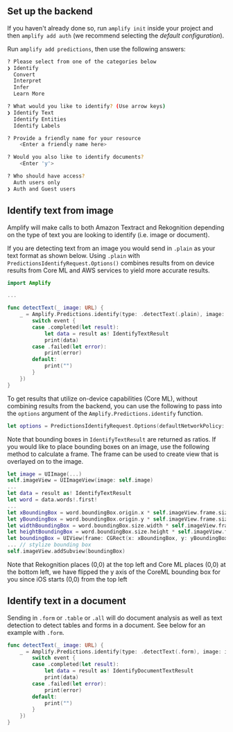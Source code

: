 ## Set up the backend

If you haven't already done so, run `amplify init` inside your project and then `amplify add auth` (we recommend selecting the *default configuration*).

Run `amplify add predictions`, then use the following answers:

```bash
? Please select from one of the categories below
❯ Identify
  Convert
  Interpret
  Infer
  Learn More

? What would you like to identify? (Use arrow keys)
❯ Identify Text
  Identify Entities
  Identify Labels

? Provide a friendly name for your resource
    <Enter a friendly name here>

? Would you also like to identify documents?
    <Enter 'y'> 

? Who should have access?
  Auth users only
❯ Auth and Guest users
```

## Identify text from image

Amplify will make calls to both Amazon Textract and Rekognition depending on the type of text you are looking to identify (i.e. image or document).

If you are detecting text from an image you would send in `.plain` as your text format as shown below.  Using `.plain` with `PredictionsIdentifyRequest.Options()` combines results from on device results from Core ML and AWS services to yield more accurate results.

``` swift
import Amplify

...

func detectText(_ image: URL) {
	_ = Amplify.Predictions.identify(type: .detectText(.plain), image: image, options: PredictionsIdentifyRequest.Options(), listener: { (event) in
		switch event {
		case .completed(let result):
			let data = result as! IdentifyTextResult
			print(data)
		case .failed(let error):
			print(error)
		default:
			print("")
		}
	})
}
```

To get results that utilize on-device capabilities (Core ML), without combining results from the backend, you can use the following to pass into the `options` argument of the `Amplify.Predictions.identify` function.
```swift
let options = PredictionsIdentifyRequest.Options(defaultNetworkPolicy: .offline, pluginOptions: nil)
```

Note that bounding boxes in `IdentifyTextResult` are returned as ratios.  If you would like to place bounding boxes on an image, use the following method to calculate a frame.  The frame can be used to create view that is overlayed on to the image.
```swift
let image = UIImage(...)
self.imageView = UIImageView(image: self.image)                        
...
let data = result as! IdentifyTextResult
let word = data.words!.first!
...
let xBoundingBox = word.boundingBox.origin.x * self.imageView.frame.size.width
let yBoundingBox = word.boundingBox.origin.y * self.imageView.frame.size.height
let widthBoundingBox = word.boundingBox.size.width * self.imageView.frame.size.width
let heightBoundingBox = word.boundingBox.size.height * self.imageView.frame.size.height
let boundingBox = UIView(frame: CGRect(x: xBoundingBox, y: yBoundingBox, width: widthBoundingBox, height: heightBoundingBox))
... // stylize bounding box
self.imageView.addSubview(boundingBox)
```
Note that Rekognition places (0,0) at the top left and Core ML places (0,0) at the bottom left, we have flipped the y axis of the CoreML bounding box for you since iOS starts (0,0) from the top left

## Identify text in a document

Sending in `.form` or `.table` or `.all` will do document analysis as well as text detection to detect tables and forms in a document. See below for an example with `.form`.

```swift
func detectText(_ image: URL) {
	_ = Amplify.Predictions.identify(type: .detectText(.form), image: image, options: PredictionsIdentifyRequest.Options(), listener: { (event) in
		switch event {
		case .completed(let result):
			let data = result as! IdentifyDocumentTextResult
			print(data)
		case .failed(let error):
			print(error)
		default:
			print("")
		}
	})
}
```
